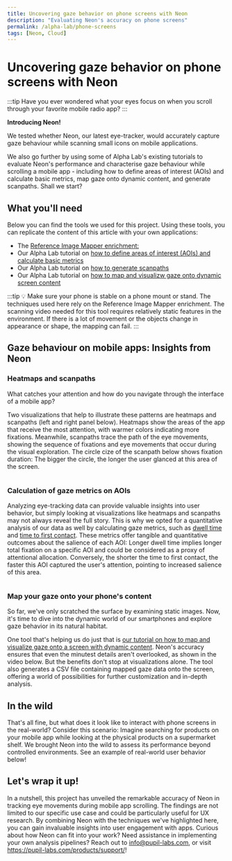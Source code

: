 ```yaml
---
title: Uncovering gaze behavior on phone screens with Neon
description: "Evaluating Neon's accuracy on phone screens"
permalink: /alpha-lab/phone-screens
tags: [Neon, Cloud]
---
```

# Uncovering gaze behavior on phone screens with Neon


<TagLinks />
<Youtube src="_MhvHURMuZE"/>

:::tip 
Have you ever wondered what your eyes focus on when you scroll through your favorite mobile radio app? 
:::

**Introducing Neon!**

We tested whether Neon, our latest eye-tracker, would accurately capture gaze behaviour while scanning small icons on mobile applications. 

We also go further by using some of Alpha Lab's existing tutorials to evaluate Neon's performance and characterise gaze behaviour while scrolling a mobile app - including how to define areas of interest (AOIs) and calculate basic metrics, map gaze onto dynamic content, and generate scanpaths. Shall we start?

## What you'll need
Below you can find the tools we used for this project. Using these tools, you can replicate the content of this article with your own applications: 

- The [Reference Image Mapper enrichment:](/enrichments/reference-image-mapper/)
- Our Alpha Lab tutorial on [how to define areas of interest (AOIs) and calculate basic metrics](/alpha-lab/gaze-metrics-in-aois/)
- Our Alpha Lab tutorial on [how to generate scanpaths](/alpha-lab/scanpath-rim/)
- Our Alpha Lab tutorial on [how to map and visualizw gaze onto dynamic screen content](/alpha-lab/map-your-gaze-to-a-2d-screen/)

:::tip
:bulb: Make sure your phone is stable on a phone mount or stand. The techniques used here rely on the Reference Image Mapper enrichment. The scanning video needed for this tool requires relatively static features in the environment. If there is a lot of movement or the objects change in appearance or shape, the mapping can fail.
:::

## Gaze behaviour on mobile apps: Insights from Neon

### Heatmaps and scanpaths
What catches your attention and how do you navigate through the interface of a mobile app? 

Two visualizations that help to illustrate these patterns are heatmaps and scanpaths (left and right panel below). Heatmaps show the areas of the app that receive the most attention, with warmer colors indicating more fixations. Meanwhile, scanpaths trace the path of the eye movements, showing the sequence of fixations and eye movements that occur during the visual exploration. The circle cize of the scanpath below shows fixation duration: The bigger the circle, the longer the user glanced at this area of the screen. 

<div class="mcontainer">
  <div class="col-mcontainer">
      <v-img class="rounded" :src="require(`../media/alpha-lab/1.phone-heatmap.jpeg`)" title="Saliency map over a phone screen" alt="Saliency map over a phone screen" cover/>
    </div>
  <div class="col-mcontainer">
      <v-img class="rounded" :src="require(`../media/alpha-lab/2.phone-nadia_scanpath.jpeg`)" title="Scanpath over a phone screen" alt="Scanpath over a phone screen" cover/>
  </div>
</div>

### Calculation of gaze metrics on AOIs

Analyzing eye-tracking data can provide valuable insights into user behavior, but simply looking at visualizations like heatmaps and scanpaths may not always reveal the full story. This is why we opted for a quantitative analysis of our data as well by calculating gaze metrics, such as [dwell time](/alpha-lab/gaze-metrics-in-aois/#dwell-time) and [time to first contact](/alpha-lab/gaze-metrics-in-aois/#time-to-first-contact). These metrics offer tangible and quantitative outcomes about the salience of each AOI: Longer dwell time implies longer total fixation on a specific AOI and could be considered as a proxy of attentional allocation. Conversely, the shorter the time to first contact, the faster this AOI captured the user's attention, pointing to increased salience of this area.

<div class="pb-4" style="display:flex;justify-content:center;">
  <v-img class="rounded" :src="require(`../media/alpha-lab/3.phone-dwell-time.png`)" title="Graph showing dwell time on defined AOIs over the phone screen" alt="Graph showing dwell time on defined AOIs over the phone screen" cover/>
  </v-img>
</div>

<div class="pb-4" style="display:flex;justify-content:center;">
  <v-img class="rounded" :src="require(`../media/alpha-lab/4.phone-first-contact.png`)" title="Graph showing time to first contact on defined AOIs over the phone screen" alt="Graph showing time to first contact on defined AOIs over the phone screen" cover/>
  </v-img>
</div>


### Map your gaze onto your phone's content
So far, we've only scratched the surface by examining static images. Now, it's time to dive into the dynamic world of our smartphones and explore gaze behavior in its natural habitat. 

One tool that's helping us do just that is [our tutorial on how to map and visualize gaze onto a screen with dynamic content](/alpha-lab/map-your-gaze-to-a-2d-screen/). Neon's accuracy ensures that even the minutest details aren't overlooked, as shown in the video below. But the benefits don't stop at visualizations alone. The tool also generates a CSV file containing mapped gaze data onto the screen, offering a world of possibilities for further customization and in-depth analysis. 

<Youtube src="TsZmf49GdgI"/>

## In the wild

That's all fine, but what does it look like to interact with phone screens in the real-world? Consider this scenario: Imagine searching for products on your mobile app while looking at the physical products on a supermarket shelf. We brought Neon into the wild to assess its performance beyond controlled environments. See an example of real-world user behavior below!
 
<Youtube src="QIaFGpzsRmI"/>

## Let's wrap it up!

In a nutshell, this project has unveiled the remarkable accuracy of Neon in tracking eye movements during mobile app scrolling. The findings are not limited to our specific use case and could be particularly useful for UX research. By combining Neon with the techniques we've highlighted here, you can gain invaluable insights into user engagement with apps. Curious about how Neon can fit into your work? Need assistance in implementing your own analysis pipelines? Reach out to info@pupil-labs.com, or visit https://pupil-labs.com/products/support/! 

<style scoped>
.mcontainer{
  display: flex;
  flex-wrap: wrap;
}
.col-mcontainer{
  flex: 50%;
  padding: 0 4px;
}
@media screen and (min-width: 1025px) and (max-width: 1200px) {
  .col-mcontainer{
    flex: 100%;
  }
}
@media screen and (max-width: 800px) {
    .col-mcontainer{
    flex: 50%;
  }
}
@media screen and (max-width: 400px) {
  .col-mcontainer{
    flex: 100%;
  }
}
</style>